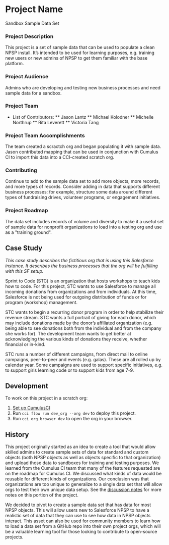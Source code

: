 # Project Name
Sandbox Sample Data Set

### Project Description
This project is a set of sample data that can be used to populate a clean NPSP install. It’s intended to be used for learning purposes, e.g. training new users or new admins of NPSP to get them familiar with the base platform.


### Project Audience
Admins who are developing and testing new business processes and need sample data for a sandbox.


### Project Team
* List of Contributors:
** Jason Lantz
** Michael Kolodner
** Michelle Northrup
** Rita Leverett
** Victoria Tang

### Project Team Accomplishments
The team created a scractch org and began populating it with sample data. Jason contributed mapping that can be used in conjunction with Cumulus CI to import this data into a CCI-created scratch org.


### Contributing
Continue to add to the sample data set to add more objects, more records, and more types of records. Consider adding in data that supports different business processes: for example, structure some data around different types of fundraising drives, volunteer programs, or engagement initiatives.


### Project Roadmap
The data set includes records of volume and diversity to make it a useful set of sample data for nonprofit organizations to load into a testing org and use as a "training ground".


## Case Study
_This case study describes the fictitious org that is using this Salesforce instance. It describes the business processes that the org will be fulfilling with this SF setup._

Sprint to Code (STC) is an organization that hosts workshops to teach kids how to code. For this project, STC wants to use Salesforce to manage all incoming donations from organizations and from individuals. At this time, Salesforce is not being used for outgoing distribution of funds or for program (workshop) management.

STC wants to begin a recurring donor program in order to help stabilize their revenue stream. STC wants a full portrait of giving for each donor, which may include donations made by the donor’s affiliated organization (e.g. being able to see donations both from the individual and from the company she works for). The development team wants to get better at acknowledging the various kinds of donations they receive, whether financial or in-kind. 

STC runs a number of different campaigns, from direct mail to online campaigns, peer-to-peer and events (e.g. galas). These are all rolled up by calendar year. Some campaigns are used to support specific initiatives, e.g. to support girls learning code or to support kids from age 7-9.


## Development

To work on this project in a scratch org:

1. [Set up CumulusCI](https://cumulusci.readthedocs.io/en/latest/tutorial.html)
2. Run `cci flow run dev_org --org dev` to deploy this project.
3. Run `cci org browser dev` to open the org in your browser.


## History
This project originally started as an idea to create a tool that would allow skilled admins to create sample sets of data for standard and custom objects (both NPSP objects as well as objects specific to that organization) and upload those data to sandboxes for training and testing purposes. We learned from the Cumulus CI team that many of the features requested are on the roadmap for Cumulus CI. We discussed what kinds of data would be reusable for different kinds of organizations. Our conclusion was that organizations are too unique to generalize to a single data set that will allow orgs to test their own unique data setup. See the [discussion notes](https://github.com/SFDO-Sprint-2019-Detroit/Sandbox-Data-Tool/blob/master/20190711-Discussion-Notes.md) for more notes on this portion of the project.

We decided to pivot to create a sample data set that has data for most NPSP objects. This will allow users new to Salesforce NPSP to have a realistic set of data that they can use to see how data in NPSP objects interact. This asset can also be used for community members to learn how to load a data set from a GitHub repo into their own project orgs, which will be a valuable learning tool for those looking to contribute to open-source projects.

